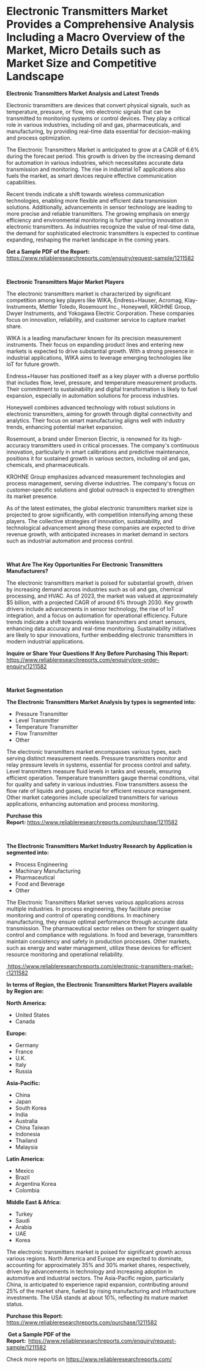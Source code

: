 <p><h1>Electronic Transmitters Market Provides a Comprehensive Analysis Including a Macro Overview of the Market, Micro Details such as Market Size and Competitive Landscape</h1></p><p><strong>Electronic Transmitters Market Analysis and Latest Trends</strong></p>
<p><p>Electronic transmitters are devices that convert physical signals, such as temperature, pressure, or flow, into electronic signals that can be transmitted to monitoring systems or control devices. They play a critical role in various industries, including oil and gas, pharmaceuticals, and manufacturing, by providing real-time data essential for decision-making and process optimization.</p><p>The Electronic Transmitters Market is anticipated to grow at a CAGR of 6.6% during the forecast period. This growth is driven by the increasing demand for automation in various industries, which necessitates accurate data transmission and monitoring. The rise in industrial IoT applications also fuels the market, as smart devices require effective communication capabilities.</p><p>Recent trends indicate a shift towards wireless communication technologies, enabling more flexible and efficient data transmission solutions. Additionally, advancements in sensor technology are leading to more precise and reliable transmitters. The growing emphasis on energy efficiency and environmental monitoring is further spurring innovation in electronic transmitters. As industries recognize the value of real-time data, the demand for sophisticated electronic transmitters is expected to continue expanding, reshaping the market landscape in the coming years.</p></p>
<p><strong>Get a Sample PDF of the Report:&nbsp;</strong> <a href="https://www.reliableresearchreports.com/enquiry/request-sample/1211582?utm_campaign=3216&utm_medium=2&utm_source=Github&utm_content=ia&utm_term=24032025&utm_id=electronic-transmitters">https://www.reliableresearchreports.com/enquiry/request-sample/1211582</a></p>
<p>&nbsp;</p>
<p><strong>Electronic Transmitters Major Market Players</strong></p>
<p><p>The electronic transmitters market is characterized by significant competition among key players like WIKA, Endress+Hauser, Acromag, Klay-Instruments, Mettler Toledo, Rosemount Inc., Honeywell, KROHNE Group, Dwyer Instruments, and Yokogawa Electric Corporation. These companies focus on innovation, reliability, and customer service to capture market share.</p><p>WIKA is a leading manufacturer known for its precision measurement instruments. Their focus on expanding product lines and entering new markets is expected to drive substantial growth. With a strong presence in industrial applications, WIKA aims to leverage emerging technologies like IoT for future growth.</p><p>Endress+Hauser has positioned itself as a key player with a diverse portfolio that includes flow, level, pressure, and temperature measurement products. Their commitment to sustainability and digital transformation is likely to fuel expansion, especially in automation solutions for process industries.</p><p>Honeywell combines advanced technology with robust solutions in electronic transmitters, aiming for growth through digital connectivity and analytics. Their focus on smart manufacturing aligns well with industry trends, enhancing potential market expansion.</p><p>Rosemount, a brand under Emerson Electric, is renowned for its high-accuracy transmitters used in critical processes. The company's continuous innovation, particularly in smart calibrations and predictive maintenance, positions it for sustained growth in various sectors, including oil and gas, chemicals, and pharmaceuticals.</p><p>KROHNE Group emphasizes advanced measurement technologies and process management, serving diverse industries. The company's focus on customer-specific solutions and global outreach is expected to strengthen its market presence.</p><p>As of the latest estimates, the global electronic transmitters market size is projected to grow significantly, with competition intensifying among these players. The collective strategies of innovation, sustainability, and technological advancement among these companies are expected to drive revenue growth, with anticipated increases in market demand in sectors such as industrial automation and process control.</p></p>
<p>&nbsp;</p>
<p><strong>What Are The Key Opportunities For Electronic Transmitters Manufacturers?</strong></p>
<p><p>The electronic transmitters market is poised for substantial growth, driven by increasing demand across industries such as oil and gas, chemical processing, and HVAC. As of 2023, the market was valued at approximately $5 billion, with a projected CAGR of around 6% through 2030. Key growth drivers include advancements in sensor technology, the rise of IoT integration, and a focus on automation for operational efficiency. Future trends indicate a shift towards wireless transmitters and smart sensors, enhancing data accuracy and real-time monitoring. Sustainability initiatives are likely to spur innovations, further embedding electronic transmitters in modern industrial applications.</p></p>
<p><strong>Inquire or Share Your Questions If Any Before Purchasing This Report:</strong> <a href="https://www.reliableresearchreports.com/enquiry/pre-order-enquiry/1211582?utm_campaign=3216&utm_medium=2&utm_source=Github&utm_content=ia&utm_term=24032025&utm_id=electronic-transmitters">https://www.reliableresearchreports.com/enquiry/pre-order-enquiry/1211582</a></p>
<p>&nbsp;</p>
<p><strong>Market Segmentation</strong></p>
<p><strong>The Electronic Transmitters Market Analysis by types is segmented into:</strong></p>
<p><ul><li>Pressure Transmitter</li><li>Level Transmitter</li><li>Temperature Transmitter</li><li>Flow Transmitter</li><li>Other</li></ul></p>
<p><p>The electronic transmitters market encompasses various types, each serving distinct measurement needs. Pressure transmitters monitor and relay pressure levels in systems, essential for process control and safety. Level transmitters measure fluid levels in tanks and vessels, ensuring efficient operation. Temperature transmitters gauge thermal conditions, vital for quality and safety in various industries. Flow transmitters assess the flow rate of liquids and gases, crucial for efficient resource management. Other market categories include specialized transmitters for various applications, enhancing automation and process monitoring.</p></p>
<p><strong>Purchase this Report:&nbsp;</strong><a href="https://www.reliableresearchreports.com/purchase/1211582?utm_campaign=3216&utm_medium=2&utm_source=Github&utm_content=ia&utm_term=24032025&utm_id=electronic-transmitters">https://www.reliableresearchreports.com/purchase/1211582</a></p>
<p>&nbsp;</p>
<p><strong>The Electronic Transmitters Market Industry Research by Application is segmented into:</strong></p>
<p><ul><li>Process Engineering</li><li>Machinary Manufacturing</li><li>Pharmaceutical</li><li>Food and Beverage</li><li>Other</li></ul></p>
<p><p>The Electronic Transmitters Market serves various applications across multiple industries. In process engineering, they facilitate precise monitoring and control of operating conditions. In machinery manufacturing, they ensure optimal performance through accurate data transmission. The pharmaceutical sector relies on them for stringent quality control and compliance with regulations. In food and beverage, transmitters maintain consistency and safety in production processes. Other markets, such as energy and water management, utilize these devices for efficient resource monitoring and operational reliability.</p></p>
<p><a href="https://www.reliableresearchreports.com/electronic-transmitters-market-r1211582?utm_campaign=3216&utm_medium=2&utm_source=Github&utm_content=ia&utm_term=24032025&utm_id=electronic-transmitters">&nbsp;https://www.reliableresearchreports.com/electronic-transmitters-market-r1211582</a></p>
<p><strong>In terms of Region, the Electronic Transmitters Market Players available by Region are:</strong></p>
<p>
    <p> <strong> North America: </strong>
        <ul>
            <li>United States</li>
            <li>Canada</li>
        </ul>
        </p> 
    <p> <strong> Europe: </strong>
        <ul>
            <li>Germany</li>
            <li>France</li>
            <li>U.K.</li>
            <li>Italy</li>
            <li>Russia</li>
        </ul>
        </p> 
    <p> <strong> Asia-Pacific: </strong>
        <ul>
            <li>China</li>
            <li>Japan</li>
            <li>South Korea</li>
            <li>India</li>
            <li>Australia</li>
            <li>China Taiwan</li>
            <li>Indonesia</li>
            <li>Thailand</li>
            <li>Malaysia</li>
        </ul>
        </p> 
    <p> <strong> Latin America: </strong>
        <ul>
            <li>Mexico</li>
            <li>Brazil</li>
            <li>Argentina Korea</li>
            <li>Colombia</li>
        </ul>
        </p> 
    <p> <strong> Middle East & Africa: </strong>
        <ul>
            <li>Turkey</li>
            <li>Saudi</li>
            <li>Arabia</li>
            <li>UAE</li>
            <li>Korea</li>
        </ul>
    </p>
    </p>
<p><p>The electronic transmitters market is poised for significant growth across various regions. North America and Europe are expected to dominate, accounting for approximately 35% and 30% market shares, respectively, driven by advancements in technology and increasing adoption in automotive and industrial sectors. The Asia-Pacific region, particularly China, is anticipated to experience rapid expansion, contributing around 25% of the market share, fueled by rising manufacturing and infrastructure investments. The USA stands at about 10%, reflecting its mature market status.</p></p>
<p><strong>Purchase this Report: </strong><a href="https://www.reliableresearchreports.com/purchase/1211582?utm_campaign=3216&utm_medium=2&utm_source=Github&utm_content=ia&utm_term=24032025&utm_id=electronic-transmitters">https://www.reliableresearchreports.com/purchase/1211582</a></p>
<p>&nbsp;<strong>Get a Sample PDF of the Report:&nbsp;&nbsp;</strong><a href="https://www.reliableresearchreports.com/enquiry/request-sample/1211582?utm_campaign=3216&utm_medium=2&utm_source=Github&utm_content=ia&utm_term=24032025&utm_id=electronic-transmitters">https://www.reliableresearchreports.com/enquiry/request-sample/1211582</a></p>
<p><strong></strong></p>
<p>Check more reports on <a href="https://www.reliableresearchreports.com/?utm_campaign=3216&utm_medium=2&utm_source=Github&utm_content=ia&utm_term=24032025&utm_id=electronic-transmitters">https://www.reliableresearchreports.com/</a></p>